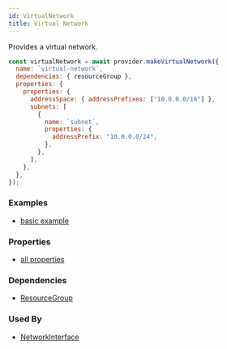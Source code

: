```yaml
---
id: VirtualNetwork
title: Virtual Network
---
```


Provides a virtual network.

```js
const virtualNetwork = await provider.makeVirtualNetwork({
  name: `virtual-network`,
  dependencies: { resourceGroup },
  properties: {
    properties: {
      addressSpace: { addressPrefixes: ["10.0.0.0/16"] },
      subnets: [
        {
          name: `subnet`,
          properties: {
            addressPrefix: "10.0.0.0/24",
          },
        },
      ],
    },
  },
});
```

### Examples

- [basic example](https://github.com/FredericHeem/grucloud/blob/master/examples/azure/iac.js#14)

### Properties

- [all properties](https://docs.microsoft.com/en-us/rest/api/virtualnetwork/virtualnetworks/createorupdate#request-body)

### Dependencies

- [ResourceGroup](./ResourceGroup)

### Used By

- [NetworkInterface](./NetworkInterface)
